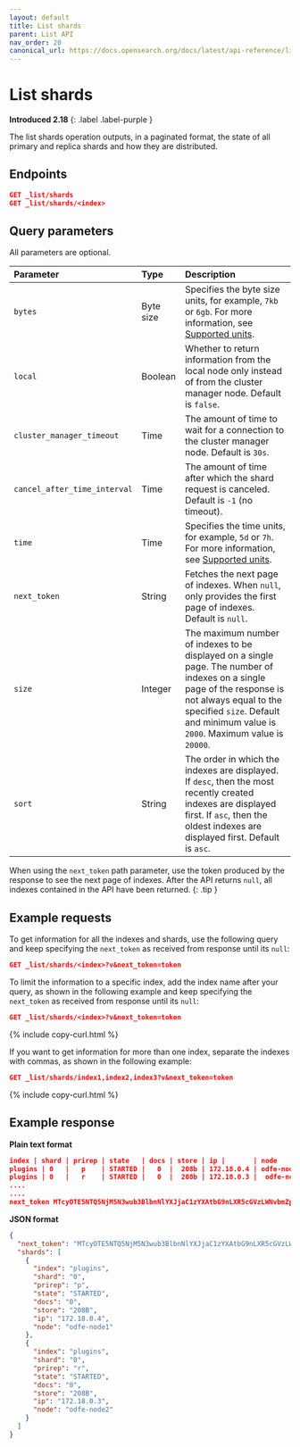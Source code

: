 ```yaml
---
layout: default
title: List shards
parent: List API
nav_order: 20
canonical_url: https://docs.opensearch.org/docs/latest/api-reference/list/list-shards/
---
```


# List shards
**Introduced 2.18**
{: .label .label-purple }

The list shards operation outputs, in a paginated format, the state of all primary and replica shards and how they are distributed.

## Endpoints

```json
GET _list/shards
GET _list/shards/<index>
```

## Query parameters

All parameters are optional.

Parameter | Type | Description
:--- | :--- | :---
`bytes` | Byte size | Specifies the byte size units, for example, `7kb` or `6gb`. For more information, see [Supported units]({{site.url}}{{site.baseurl}}/opensearch/units/).
`local` | Boolean | Whether to return information from the local node only instead of from the cluster manager node. Default is `false`.
`cluster_manager_timeout` | Time | The amount of time to wait for a connection to the cluster manager node. Default is `30s`.
`cancel_after_time_interval` | Time | The amount of time after which the shard request is canceled. Default is `-1` (no timeout).
`time` | Time | Specifies the time units, for example, `5d` or `7h`. For more information, see [Supported units]({{site.url}}{{site.baseurl}}/opensearch/units/).
`next_token` | String | Fetches the next page of indexes. When `null`, only provides the first page of indexes. Default is `null`.
`size` | Integer | The maximum number of indexes to be displayed on a single page. The number of indexes on a single page of the response is not always equal to the specified `size`. Default and minimum value is `2000`. Maximum value is `20000`.
`sort` | String | The order in which the indexes are displayed. If `desc`, then the most recently created indexes are displayed first. If `asc`, then the oldest indexes are displayed first. Default is `asc`.

When using the `next_token` path parameter, use the token produced by the response to see the next page of indexes. After the API returns `null`, all indexes contained in the API have been returned.
{: .tip }

## Example requests

To get information for all the indexes and shards, use the following query and keep specifying the `next_token` as received from response until its `null`:

```json
GET _list/shards/<index>?v&next_token=token
```

To limit the information to a specific index, add the index name after your query, as shown in the following example and keep specifying the `next_token` as received from response until its `null`:

```json
GET _list/shards/<index>?v&next_token=token
```
{% include copy-curl.html %}

If you want to get information for more than one index, separate the indexes with commas, as shown in the following example:

```json
GET _list/shards/index1,index2,index3?v&next_token=token
```
{% include copy-curl.html %}

## Example response

**Plain text format**

```json
index | shard | prirep | state   | docs | store | ip |       | node
plugins | 0   |   p    | STARTED |   0  |  208b | 172.18.0.4 | odfe-node1
plugins | 0   |   r    | STARTED |   0  |  208b | 172.18.0.3 |  odfe-node2
....
....
next_token MTcyOTE5NTQ5NjM5N3wub3BlbnNlYXJjaC1zYXAtbG9nLXR5cGVzLWNvbmZpZw==   
```

**JSON format**

```json
{
  "next_token": "MTcyOTE5NTQ5NjM5N3wub3BlbnNlYXJjaC1zYXAtbG9nLXR5cGVzLWNvbmZpZw==",
  "shards": [
    {
      "index": "plugins",
      "shard": "0",
      "prirep": "p",
      "state": "STARTED",
      "docs": "0",
      "store": "208B",
      "ip": "172.18.0.4",
      "node": "odfe-node1"
    },
    {
      "index": "plugins",
      "shard": "0",
      "prirep": "r",
      "state": "STARTED",
      "docs": "0",
      "store": "208B",
      "ip": "172.18.0.3",
      "node": "odfe-node2"
    }
  ]
}
```
